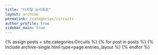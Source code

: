 ```yaml
---
title: "디지털 논리회로"
layout: archive
permalink: /categories/circuits
author_profile: true
sidebar_main: true
---
```


{% assign posts = site.categories.Circuits %}
{% for post in posts %} {% include archive-single.html type=page.entries_layout %} {% endfor %}